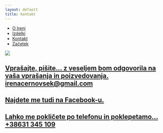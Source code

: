 ```yaml
---
layout: default
title: kontakt
---
```


<div class="container-fluid">
		<nav class="col-xs-12 col-sm-12 col-md-6 pull-right">
			<ul class="row">
 				<li class="col-xs-6 col-sm-4 col-md-3 top"><a href="{{ site.baseurl }}{{ post.url }}/si/o-ireni">O Ireni</a></li>
 				<li class="col-xs-6 col-sm-4 col-md-3 top"><a href="{{ site.baseurl }}{{ post.url }}/si/izdelki">Izdelki</a></li>
				<li class="col-xs-6 col-sm-4 col-md-3 top"><a href="{{ site.baseurl }}{{ post.url }}/si/kontakt">Kontakt</a></li>
 				<li class="col-xs-6 col-sm-4 col-md-3 top"><a href="{{ site.baseurl }}{{ post.url }}/">Začetek</a></li>
			</ul>
		</nav>	
	</div>
<div class="container-fluid">
	<img class="ozadje-kontakt" src="{{ site.baseurl }}/assets/images/atelje/DSC_7894.jpg">
	<div class="kontakt-form">
		<div class="col-md-6 col-md-offset-3 col-sm-8 col-sm-offset-2 col-xs-12 col-xs-offset-0 ">
			<a href="mailto:irenacernovsek@gmail.com?subject=Connecting">
				<h2 class="kontakt-link">Vprašajte, pišite... z veseljem bom odgovorila na vaša vprašanja in poizvedovanja.
					<span>irenacernovsek@gmail.com</span></h2>
			</a>
			<a href="https://www.facebook.com/profile.php?id=100004077824271&ref=br_rs" subject="Connecting"><h2 class="link-kontakt">Najdete me tudi na Facebook-u.</h2>
			</a>
			<a href="tel:+38631383057" subject="Connecting">
				<h2 class="kontakt-link">Lahko me pokličete po telefonu in poklepetamo...
					<span>+38631 345 109</span></h2>
			</a>
		</div>
	</div>	
</div>

